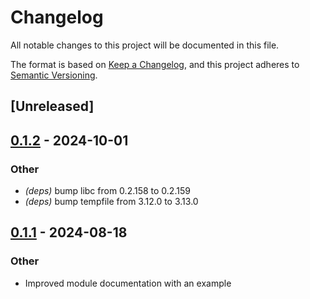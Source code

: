 # Changelog
All notable changes to this project will be documented in this file.

The format is based on [Keep a Changelog](https://keepachangelog.com/en/1.0.0/),
and this project adheres to [Semantic Versioning](https://semver.org/spec/v2.0.0.html).

## [Unreleased]

## [0.1.2](https://github.com/alexrudy/pidfile/compare/v0.1.1...v0.1.2) - 2024-10-01

### Other

- *(deps)* bump libc from 0.2.158 to 0.2.159
- *(deps)* bump tempfile from 3.12.0 to 3.13.0

## [0.1.1](https://github.com/alexrudy/pidfile/compare/v0.1.0...v0.1.1) - 2024-08-18

### Other
- Improved module documentation with an example
